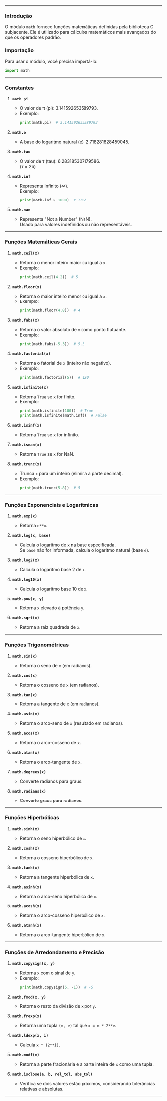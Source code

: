 
---

### Introdução
O módulo `math` fornece funções matemáticas definidas pela biblioteca C subjacente. Ele é utilizado para cálculos matemáticos mais avançados do que os operadores padrão.

### Importação
Para usar o módulo, você precisa importá-lo:  
```python
import math
```

---

### Constantes
1. **`math.pi`**  
   - O valor de π (pi): 3.141592653589793.
   - Exemplo:
     ```python
     print(math.pi)  # 3.141592653589793
     ```

2. **`math.e`**  
   - A base do logaritmo natural (e): 2.718281828459045.

3. **`math.tau`**  
   - O valor de τ (tau): 6.283185307179586.  
     (τ = 2π)

4. **`math.inf`**  
   - Representa infinito (∞).  
     Exemplo:
     ```python
     print(math.inf > 1000)  # True
     ```

5. **`math.nan`**  
   - Representa "Not a Number" (NaN).  
     Usado para valores indefinidos ou não representáveis.

---

### Funções Matemáticas Gerais
1. **`math.ceil(x)`**  
   - Retorna o menor inteiro maior ou igual a `x`.
   - Exemplo:
     ```python
     print(math.ceil(4.2))  # 5
     ```

2. **`math.floor(x)`**  
   - Retorna o maior inteiro menor ou igual a `x`.
   - Exemplo:
     ```python
     print(math.floor(4.8))  # 4
     ```

3. **`math.fabs(x)`**  
   - Retorna o valor absoluto de `x` como ponto flutuante.
   - Exemplo:
     ```python
     print(math.fabs(-5.3))  # 5.3
     ```

4. **`math.factorial(x)`**  
   - Retorna o fatorial de `x` (inteiro não negativo).
   - Exemplo:
     ```python
     print(math.factorial(5))  # 120
     ```

5. **`math.isfinite(x)`**  
   - Retorna `True` se `x` for finito.
   - Exemplo:
     ```python
     print(math.isfinite(100))  # True
     print(math.isfinite(math.inf))  # False
     ```

6. **`math.isinf(x)`**  
   - Retorna `True` se `x` for infinito.

7. **`math.isnan(x)`**  
   - Retorna `True` se `x` for NaN.

8. **`math.trunc(x)`**  
   - Trunca `x` para um inteiro (elimina a parte decimal).
   - Exemplo:
     ```python
     print(math.trunc(5.8))  # 5
     ```

---

### Funções Exponenciais e Logarítmicas
1. **`math.exp(x)`**  
   - Retorna `e**x`.

2. **`math.log(x, base)`**  
   - Calcula o logaritmo de `x` na base especificada.  
     Se `base` não for informada, calcula o logaritmo natural (base `e`).

3. **`math.log2(x)`**  
   - Calcula o logaritmo base 2 de `x`.

4. **`math.log10(x)`**  
   - Calcula o logaritmo base 10 de `x`.

5. **`math.pow(x, y)`**  
   - Retorna `x` elevado à potência `y`.

6. **`math.sqrt(x)`**  
   - Retorna a raiz quadrada de `x`.

---

### Funções Trigonométricas
1. **`math.sin(x)`**  
   - Retorna o seno de `x` (em radianos).

2. **`math.cos(x)`**  
   - Retorna o cosseno de `x` (em radianos).

3. **`math.tan(x)`**  
   - Retorna a tangente de `x` (em radianos).

4. **`math.asin(x)`**  
   - Retorna o arco-seno de `x` (resultado em radianos).

5. **`math.acos(x)`**  
   - Retorna o arco-cosseno de `x`.

6. **`math.atan(x)`**  
   - Retorna o arco-tangente de `x`.

7. **`math.degrees(x)`**  
   - Converte radianos para graus.

8. **`math.radians(x)`**  
   - Converte graus para radianos.

---

### Funções Hiperbólicas
1. **`math.sinh(x)`**  
   - Retorna o seno hiperbólico de `x`.

2. **`math.cosh(x)`**  
   - Retorna o cosseno hiperbólico de `x`.

3. **`math.tanh(x)`**  
   - Retorna a tangente hiperbólica de `x`.

4. **`math.asinh(x)`**  
   - Retorna o arco-seno hiperbólico de `x`.

5. **`math.acosh(x)`**  
   - Retorna o arco-cosseno hiperbólico de `x`.

6. **`math.atanh(x)`**  
   - Retorna o arco-tangente hiperbólico de `x`.

---

### Funções de Arredondamento e Precisão
1. **`math.copysign(x, y)`**  
   - Retorna `x` com o sinal de `y`.
   - Exemplo:
     ```python
     print(math.copysign(5, -1))  # -5
     ```

2. **`math.fmod(x, y)`**  
   - Retorna o resto da divisão de `x` por `y`.

3. **`math.frexp(x)`**  
   - Retorna uma tupla `(m, e)` tal que `x = m * 2**e`.

4. **`math.ldexp(x, i)`**  
   - Calcula `x * (2**i)`.

5. **`math.modf(x)`**  
   - Retorna a parte fracionária e a parte inteira de `x` como uma tupla.

6. **`math.isclose(a, b, rel_tol, abs_tol)`**  
   - Verifica se dois valores estão próximos, considerando tolerâncias relativas e absolutas.

---
